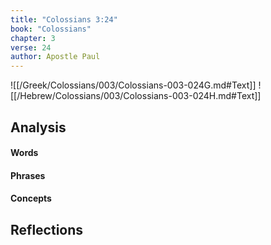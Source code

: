 ```yaml
---
title: "Colossians 3:24"
book: "Colossians"
chapter: 3
verse: 24
author: Apostle Paul
---
```

![[/Greek/Colossians/003/Colossians-003-024G.md#Text]]
![[/Hebrew/Colossians/003/Colossians-003-024H.md#Text]]

## Analysis

#### Words

#### Phrases

#### Concepts

## Reflections
